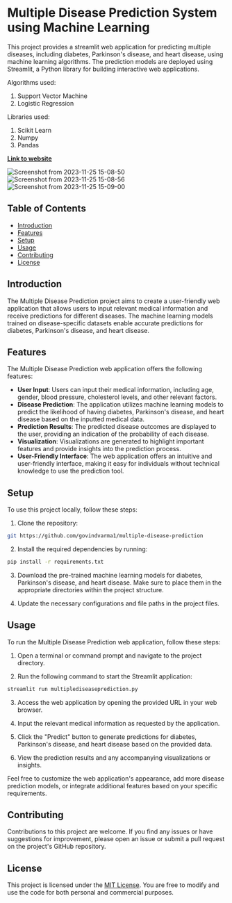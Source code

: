 # Multiple Disease Prediction System using Machine Learning

This project provides a streamlit web application for predicting multiple diseases, including diabetes, Parkinson's disease, and heart disease, using machine learning algorithms. The prediction models are deployed using Streamlit, a Python library for building interactive web applications.

Algorithms used:
1. Support Vector Machine
2. Logistic Regression

Libraries used:
1. Scikit Learn
2. Numpy
3. Pandas
 

**[Link to website](https://multiple-disease-prediction-jnu.streamlit.app/)**

![Screenshot from 2023-11-25 15-08-50](https://github.com/govindvarma1/multiple-disease-prediction/assets/98372421/0ff34786-0edc-49f0-93b2-af5a6092c4f7)
![Screenshot from 2023-11-25 15-08-56](https://github.com/govindvarma1/multiple-disease-prediction/assets/98372421/04baf337-c093-4700-a13b-4d3c7c88982d)
![Screenshot from 2023-11-25 15-09-00](https://github.com/govindvarma1/multiple-disease-prediction/assets/98372421/dc712577-253f-4aef-847a-1fbbe175b36a)


## Table of Contents

- [Introduction](#introduction)
- [Features](#features)
- [Setup](#setup)
- [Usage](#usage)
- [Contributing](#contributing)
- [License](#license)

## Introduction

The Multiple Disease Prediction project aims to create a user-friendly web application that allows users to input relevant medical information and receive predictions for different diseases. The machine learning models trained on disease-specific datasets enable accurate predictions for diabetes, Parkinson's disease, and heart disease.

## Features

The Multiple Disease Prediction web application offers the following features:

- **User Input**: Users can input their medical information, including age, gender, blood pressure, cholesterol levels, and other relevant factors.
- **Disease Prediction**: The application utilizes machine learning models to predict the likelihood of having diabetes, Parkinson's disease, and heart disease based on the inputted medical data.
- **Prediction Results**: The predicted disease outcomes are displayed to the user, providing an indication of the probability of each disease.
- **Visualization**: Visualizations are generated to highlight important features and provide insights into the prediction process.
- **User-Friendly Interface**: The web application offers an intuitive and user-friendly interface, making it easy for individuals without technical knowledge to use the prediction tool.

## Setup

To use this project locally, follow these steps:

1. Clone the repository:

```bash
git https://github.com/govindvarma1/multiple-disease-prediction
```

2. Install the required dependencies by running:

```bash
pip install -r requirements.txt
```

3. Download the pre-trained machine learning models for diabetes, Parkinson's disease, and heart disease. Make sure to place them in the appropriate directories within the project structure.

4. Update the necessary configurations and file paths in the project files.

## Usage

To run the Multiple Disease Prediction web application, follow these steps:

1. Open a terminal or command prompt and navigate to the project directory.

2. Run the following command to start the Streamlit application:

```bash
streamlit run multiplediseaseprediction.py
```

3. Access the web application by opening the provided URL in your web browser.

4. Input the relevant medical information as requested by the application.

5. Click the "Predict" button to generate predictions for diabetes, Parkinson's disease, and heart disease based on the provided data.

6. View the prediction results and any accompanying visualizations or insights.

Feel free to customize the web application's appearance, add more disease prediction models, or integrate additional features based on your specific requirements.

## Contributing

Contributions to this project are welcome. If you find any issues or have suggestions for improvement, please open an issue or submit a pull request on the project's GitHub repository.

## License

This project is licensed under the [MIT License](LICENSE). You are free to modify and use the code for both personal and commercial purposes.
